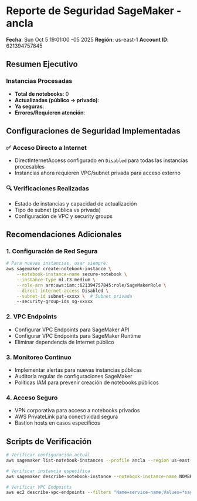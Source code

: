 # Reporte de Seguridad SageMaker - ancla

**Fecha**: Sun Oct  5 19:01:00 -05 2025
**Región**: us-east-1
**Account ID**: 621394757845

## Resumen Ejecutivo

### Instancias Procesadas
- **Total de notebooks**: 0
- **Actualizadas (público → privado)**: 
- **Ya seguras**:   
- **Errores/Requieren atención**: 

## Configuraciones de Seguridad Implementadas

### ✅ Acceso Directo a Internet
- DirectInternetAccess configurado en `Disabled` para todas las instancias procesables
- Instancias ahora requieren VPC/subnet privada para acceso externo

### 🔍 Verificaciones Realizadas
- Estado de instancias y capacidad de actualización
- Tipo de subnet (pública vs privada)
- Configuración de VPC y security groups

## Recomendaciones Adicionales

### 1. Configuración de Red Segura
```bash
# Para nuevas instancias, usar siempre:
aws sagemaker create-notebook-instance \
    --notebook-instance-name secure-notebook \
    --instance-type ml.t3.medium \
    --role-arn arn:aws:iam::621394757845:role/SageMakerRole \
    --direct-internet-access Disabled \
    --subnet-id subnet-xxxxx \  # Subnet privada
    --security-group-ids sg-xxxxx
```

### 2. VPC Endpoints
- Configurar VPC Endpoints para SageMaker API
- Configurar VPC Endpoints para SageMaker Runtime
- Eliminar dependencia de Internet público

### 3. Monitoreo Continuo
- Implementar alertas para nuevas instancias públicas
- Auditoría regular de configuraciones SageMaker
- Políticas IAM para prevenir creación de notebooks públicos

### 4. Acceso Seguro
- VPN corporativa para acceso a notebooks privados
- AWS PrivateLink para conectividad segura
- Bastion hosts en casos específicos

## Scripts de Verificación

```bash
# Verificar configuración actual
aws sagemaker list-notebook-instances --profile ancla --region us-east-1

# Verificar instancia específica
aws sagemaker describe-notebook-instance --notebook-instance-name NOMBRE

# Verificar VPC Endpoints
aws ec2 describe-vpc-endpoints --filters "Name=service-name,Values=*sagemaker*"
```

